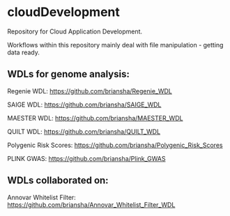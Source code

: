 # cloudDevelopment

Repository for Cloud Application Development.

Workflows within this repository mainly deal with file manipulation - getting data ready.

## WDLs for genome analysis:

Regenie WDL: https://github.com/briansha/Regenie_WDL

SAIGE WDL: https://github.com/briansha/SAIGE_WDL

MAESTER WDL: https://github.com/briansha/MAESTER_WDL

QUILT WDL: https://github.com/briansha/QUILT_WDL

Polygenic Risk Scores: https://github.com/briansha/Polygenic_Risk_Scores

PLINK GWAS: https://github.com/briansha/Plink_GWAS

## WDLs collaborated on:

Annovar Whitelist Filter: https://github.com/briansha/Annovar_Whitelist_Filter_WDL

